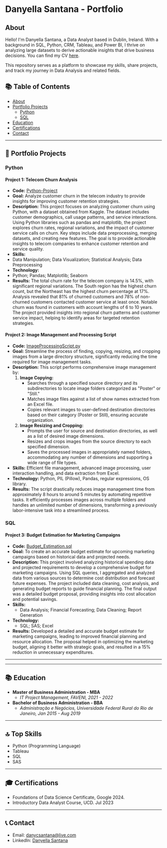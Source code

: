 # Danyella Santana - Portfolio

## About
Hello! I'm Danyella Santana, a Data Analyst based in Dublin, Ireland. With a background in SQL, Python, CRM, Tableau, and Power BI, I thrive on analyzing large datasets to derive actionable insights that drive business decisions. You can find my CV [here](https://github.com/DanyCSantana/Portfolio/blob/main/CV/DANYELLA%20SANTANA%20CV.pdf).

This repository serves as a platform to showcase my skills, share projects, and track my journey in Data Analysis and related fields.

## 📚 Table of Contents
- [About](#about)
- [Portfolio Projects](#portfolio-projects)
  - [Python](#python)
  - [SQL](#sql)
- [Education](#education)
- [Certifications](#certifications)
- [Contact](#contact)

---

## 🚀 Portfolio Projects

### Python

#### Project 1: Telecom Churn Analysis
- **Code:** [Python-Project](https://github.com/DanyCSantana/Python-Project/blob/main/UCDPA_DANYELLASANTANA(1).ipynb)
- **Goal:** Analyze customer churn in the telecom industry to provide insights for improving customer retention strategies.
- **Description:** This project focuses on analyzing customer churn using Python, with a dataset obtained from Kaggle. The dataset includes customer demographics, call usage patterns, and service interactions. Using Python libraries such as pandas and matplotlib, the project explores churn rates, regional variations, and the impact of customer service calls on churn. Key steps include data preprocessing, merging datasets, and creating new features. The goal is to provide actionable insights to telecom companies to enhance customer retention and service quality.
- **Skills:**
- Data Manipulation; Data Visualization; Statistical Analysis; Data Preprocessing
- **Technology:**
- Python; Pandas; Matplotlib; Seaborn
- **Results:** The total churn rate for the telecom company is 14.5%, with significant regional variations.
The South region has the highest churn count, but the Northeast has the highest churn percentage at 17%.
Analysis revealed that 81% of churned customers and 78% of non-churned customers contacted customer service at least once.
Notable churn was found in customers with account lengths of 6 to 10 years.
The project provided insights into regional churn patterns and customer service impact, helping to identify areas for targeted retention strategies.

#### Project 2: Image Management and Processing Script

- **Code:** [ImageProcessingScript.py]([link_to_your_script](https://github.com/DanyCSantana/Python-Project/blob/main/Image%20Management%20and%20Processing%20Script(1).ipynb))
- **Goal:** Streamline the process of finding, copying, resizing, and cropping images from a large directory structure, significantly reducing the time required for image management tasks.
- **Description:** This script performs comprehensive image management by:
  1. **Image Copying:** 
     - Searches through a specified source directory and its subdirectories to locate image folders categorized as "Poster" or "Still."
     - Matches image files against a list of show names extracted from an Excel file.
     - Copies relevant images to user-defined destination directories based on their category (Poster or Still), ensuring accurate organization.
  2. **Image Resizing and Cropping:**
     - Prompts the user for source and destination directories, as well as a list of desired image dimensions.
     - Resizes and crops images from the source directory to each specified dimension.
     - Saves the processed images in appropriately named folders, accommodating any number of dimensions and supporting a wide range of file types.
- **Skills:** Efficient file management, advanced image processing, user interaction handling, and data extraction from Excel.
- **Technology:** Python, PIL (Pillow), Pandas, regular expressions, OS library.
- **Results:** The script drastically reduces image management time from approximately 8 hours to around 5 minutes by automating repetitive tasks. It efficiently processes images across multiple folders and handles an unlimited number of dimensions, transforming a previously labor-intensive task into a streamlined process.


### SQL

#### Project 3: Budget Estimation for Marketing Campaigns
- **Code:** [Budget_Estimation.sql](https://github.com/DanyCSantana/SQL-Projects/blob/main/25%20-%20Modelo_Or%C3%A7amento_2018_Vworking_Periodo_incompleto.sas)
- **Goal:** To create an accurate budget estimate for upcoming marketing campaigns based on historical data and projected needs.
- **Description:** This project involved analyzing historical spending data and projected requirements to develop a comprehensive budget for marketing campaigns. Using SQL queries, I aggregated and analyzed data from various sources to determine cost distribution and forecast future expenses. The project included data cleaning, cost analysis, and generating budget reports to guide financial planning. The final output was a detailed budget proposal, providing insights into cost allocation and potential savings.
- **Skills:**
  - Data Analysis; Financial Forecasting; Data Cleaning; Report Generation
- **Technology:**
  - SQL; SAS; Excel
- **Results:** Developed a detailed and accurate budget estimate for marketing campaigns, leading to improved financial planning and resource allocation. The proposal helped in optimizing the marketing budget, aligning it better with strategic goals, and resulted in a 15% reduction in unnecessary expenditures.

---
---

## 📚 Education
- **Master of Business Administration - MBA**
  - *IT Project Management, FAVENI, 2021 - 2022*
- **Bachelor of Business Administration - BBA**
  - *Administração e Negócios, Universidade Federal Rural do Rio de Janeiro, Jan 2015 - Aug 2019*

---

## 🔝 Top Skills
- Python (Programming Language)
- Tableau
- SQL
- SAS

---

## 🎓 Certifications
- Foundations of Data Science Certificate, Google 2024.
- Introductory Data Analyst Course, UCD. Jul 2023

---

## 📞 Contact
- Email: danycsantana@live.com
- LinkedIn: [Danyella Santana](https://www.linkedin.com/in/danyella-santana)
